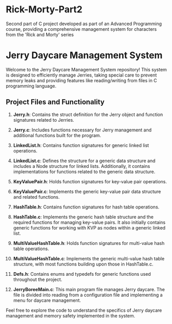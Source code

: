 # Rick-Morty-Part2
Second part of C project developed as part of an Advanced Programming course, providing a comprehensive management system for characters from the 'Rick and Morty' series

# Jerry Daycare Management System

Welcome to the Jerry Daycare Management System repository! This system is designed to efficiently manage Jerries, taking special care to prevent memory leaks and providing features like reading/writing from files in C programming language.

## Project Files and Functionality

1. **Jerry.h**: Contains the struct definition for the Jerry object and function signatures related to Jerries.

2. **Jerry.c**: Includes functions necessary for Jerry management and additional functions built for the program.

3. **LinkedList.h**: Contains function signatures for generic linked list operations.

4. **LinkedList.c**: Defines the structure for a generic data structure and includes a Node structure for linked lists. Additionally, it contains implementations for functions related to the generic data structure.

5. **KeyValuePair.h**: Holds function signatures for key-value pair operations.

6. **KeyValuePair.c**: Implements the generic key-value pair data structure and related functions.

7. **HashTable.h**: Contains function signatures for hash table operations.

8. **HashTable.c**: Implements the generic hash table structure and the required functions for managing key-value pairs. It also initially contains generic functions for working with KVP as nodes within a generic linked list.

9. **MultiValueHashTable.h**: Holds function signatures for multi-value hash table operations.

10. **MultiValueHashTable.c**: Implements the generic multi-value hash table structure, with most functions building upon those in HashTable.c.

11. **Defs.h**: Contains enums and typedefs for generic functions used throughout the project.

12. **JerryBoreeMain.c**: This main program file manages Jerry daycare. The file is divided into reading from a configuration file and implementing a menu for daycare management.

Feel free to explore the code to understand the specifics of Jerry daycare management and memory safety implemented in the system.

